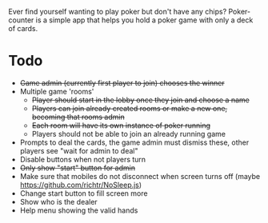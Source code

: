 Ever find yourself wanting to play poker but don't have any chips? Poker-counter is a simple app that helps you hold a poker game with only a deck of cards.

# Todo
- ~~Game admin (currently first player to join) chooses the winner~~
- Multiple game 'rooms'
  - ~~Player should start in the lobby once they join and choose a name~~
  - ~~Players can join already created rooms or make a new one, becoming that rooms admin~~
  - ~~Each room will have its own instance of poker running~~
  - Players should not be able to join an already running game
- Prompts to deal the cards, the game admin must dismiss these, other players see "wait for admin to deal"
- Disable buttons when not players turn
- ~~Only show "start" button for admin~~
- Make sure that mobiles do not disconnect when screen turns off (maybe https://github.com/richtr/NoSleep.js)
- Change start button to fill screen more
- Show who is the dealer
- Help menu showing the valid hands
